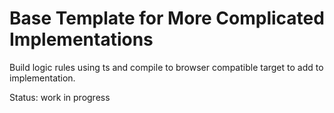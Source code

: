 # Base Template for More Complicated Implementations

Build logic rules using ts and compile to browser compatible target to add to implementation.

Status: work in progress
